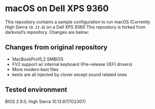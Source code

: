 # macOS on Dell XPS 9360

This repository contains a sample configuration to run macOS (Currently High Sierra `10.13.6`) on a Dell XPS 9360
This repository is forked from darkvoid’s repository. Changes are below:

## Changes from original repository

- MacBookPro15,2 SMBIOS
- FV2 support w/ internal keyboard (Pre-release UEFI drivers)
- More modern kext files
- kexts are all injected by clover except sound related ones

## Tested environment

BIOS 2.9.0, High Sierra 10.13.6(17G2307)

